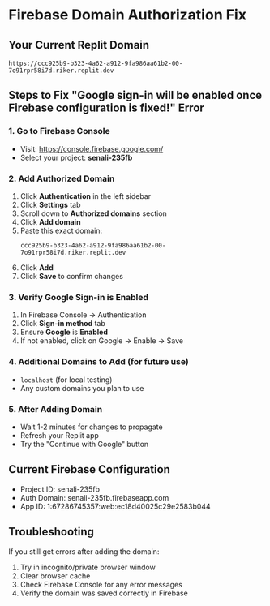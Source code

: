 # Firebase Domain Authorization Fix

## Your Current Replit Domain
```
https://ccc925b9-b323-4a62-a912-9fa986aa61b2-00-7o91rpr58i7d.riker.replit.dev
```

## Steps to Fix "Google sign-in will be enabled once Firebase configuration is fixed!" Error

### 1. Go to Firebase Console
- Visit: https://console.firebase.google.com/
- Select your project: **senali-235fb**

### 2. Add Authorized Domain
1. Click **Authentication** in the left sidebar
2. Click **Settings** tab
3. Scroll down to **Authorized domains** section
4. Click **Add domain**
5. Paste this exact domain:
   ```
   ccc925b9-b323-4a62-a912-9fa986aa61b2-00-7o91rpr58i7d.riker.replit.dev
   ```
6. Click **Add**
7. Click **Save** to confirm changes

### 3. Verify Google Sign-in is Enabled
1. In Firebase Console → Authentication
2. Click **Sign-in method** tab
3. Ensure **Google** is **Enabled**
4. If not enabled, click on Google → Enable → Save

### 4. Additional Domains to Add (for future use)
- `localhost` (for local testing)
- Any custom domains you plan to use

### 5. After Adding Domain
- Wait 1-2 minutes for changes to propagate
- Refresh your Replit app
- Try the "Continue with Google" button

## Current Firebase Configuration
- Project ID: senali-235fb
- Auth Domain: senali-235fb.firebaseapp.com
- App ID: 1:67286745357:web:ec18d40025c29e2583b044

## Troubleshooting
If you still get errors after adding the domain:
1. Try in incognito/private browser window
2. Clear browser cache
3. Check Firebase Console for any error messages
4. Verify the domain was saved correctly in Firebase